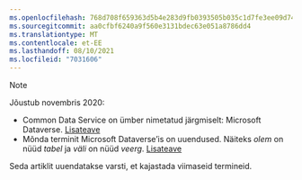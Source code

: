```yaml
---
ms.openlocfilehash: 768d708f659363d5b4e283d9fb0393505b035c1d7fe3ee09d74ea17eab87a8f0
ms.sourcegitcommit: aa0cfbf6240a9f560e3131bdec63e051a8786dd4
ms.translationtype: MT
ms.contentlocale: et-EE
ms.lasthandoff: 08/10/2021
ms.locfileid: "7031606"
---
```

> [!NOTE]
> Jõustub novembris 2020:
> - Common Data Service on ümber nimetatud järgmiselt: Microsoft Dataverse. [Lisateave](https://aka.ms/PAuAppBlog)
> - Mõnda terminit Microsoft Dataverse’is on uuendused. Näiteks *olem* on nüüd *tabel* ja *väli* on nüüd *veerg*. [Lisateave](/powerapps/maker/data-platform/data-platform-intro)
>
> Seda artiklit uuendatakse varsti, et kajastada viimaseid termineid.